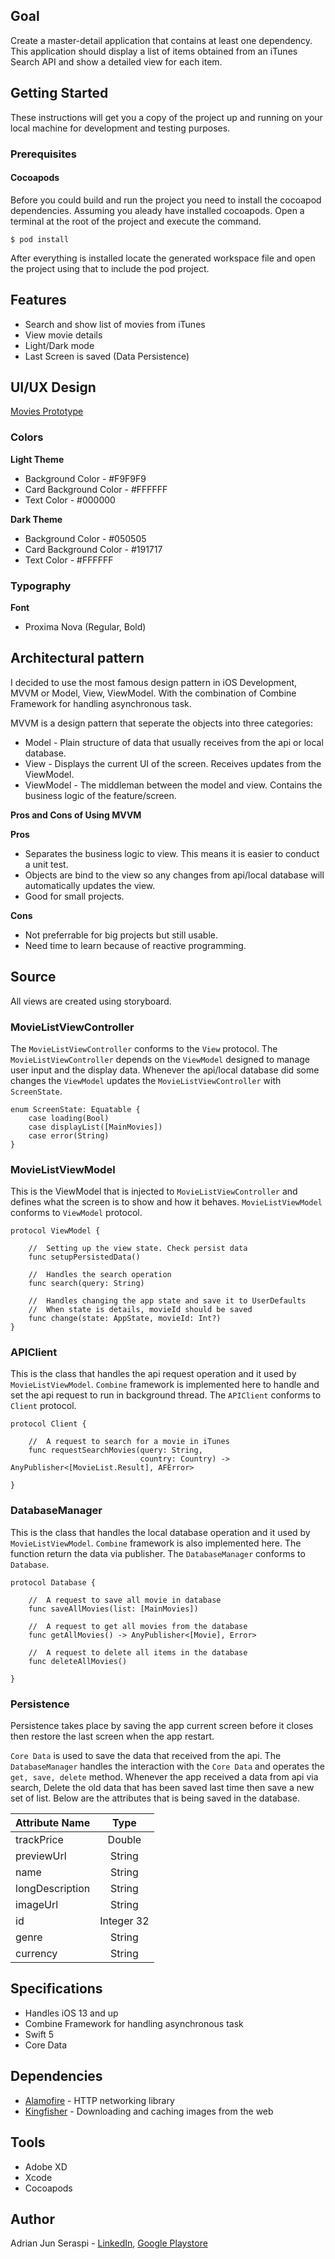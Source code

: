 ## Goal
Create a master-detail application that contains at least one dependency. This application should display a list of items obtained from an iTunes Search API and show a detailed view for each item. 

## Getting Started

These instructions will get you a copy of the project up and running on your local machine for development and testing purposes. 

### Prerequisites

#### Cocoapods

Before you could build and run the project you need to install the cocoapod dependencies. Assuming you aleady have installed cocoapods. Open a terminal at the root of the project and execute the command.

```
$ pod install
```

After everything is installed locate the generated workspace file and open the project using that to include the pod project.

## Features
- Search and show list of movies from iTunes
- View movie details
- Light/Dark mode
- Last Screen is saved (Data Persistence)

## UI/UX Design
[Movies Prototype](https://xd.adobe.com/view/05adde8c-2560-4f87-9a5c-0f4298546866-50fe/)
### **Colors**
**Light Theme**
* Background Color - #F9F9F9
* Card Background Color - #FFFFFF
* Text Color - #000000

**Dark Theme**
* Background Color - #050505
* Card Background Color - #191717
* Text Color - #FFFFFF

### **Typography**
**Font**
* Proxima Nova (Regular, Bold)

## Architectural pattern
I decided to use the most famous design pattern in iOS Development, MVVM or Model, View, ViewModel. With the combination of Combine Framework for handling asynchronous task.

MVVM is a design pattern that seperate the objects into three categories:
* Model - Plain structure of data that usually receives from the api or local database.
* View - Displays the current UI of the screen. Receives updates from the ViewModel.
* ViewModel - The middleman between the model and view. Contains the business logic of the feature/screen.

**Pros and Cons of Using MVVM**

**Pros**
* Separates the business logic to view. This means it is easier to conduct a unit test.
* Objects are bind to the view so any changes from api/local database will automatically updates the view.
* Good for small projects.

**Cons**
* Not preferrable for big projects but still usable.
* Need time to learn because of reactive programming.

## Source
All views are created using storyboard. 

### MovieListViewController
The `MovieListViewController` conforms to the `View` protocol. The `MovieListViewController` depends on the `ViewModel` designed to manage user input and the display data. Whenever the api/local database did some changes the `ViewModel` updates the `MovieListViewController` with `ScreenState`.
```
enum ScreenState: Equatable {
    case loading(Bool)
    case displayList([MainMovies])
    case error(String)
}
```

### MovieListViewModel
This is the ViewModel that is injected to `MovieListViewController` and defines what the screen is to show and how it behaves. `MovieListViewModel` conforms to `ViewModel` protocol.
```
protocol ViewModel {
    
    //  Setting up the view state. Check persist data
    func setupPersistedData()
    
    //  Handles the search operation
    func search(query: String)
    
    //  Handles changing the app state and save it to UserDefaults
    //  When state is details, movieId should be saved
    func change(state: AppState, movieId: Int?)
}
```
### APIClient
This is the class that handles the api request operation and it used by `MovieListViewModel`. `Combine` framework is implemented here to handle and set the api request to run in background thread. The `APIClient` conforms to `Client` protocol.
```
protocol Client {
    
    //  A request to search for a movie in iTunes
    func requestSearchMovies(query: String,
                             country: Country) -> AnyPublisher<[MovieList.Result], AFError>
    
}
```
### DatabaseManager
This is the class that handles the local database operation and it used by `MovieListViewModel`. `Combine` framework is also implemented here. The function return the data via publisher. The `DatabaseManager` conforms to `Database`.
```
protocol Database {
    
    //  A request to save all movie in database
    func saveAllMovies(list: [MainMovies])
    
    //  A request to get all movies from the database
    func getAllMovies() -> AnyPublisher<[Movie], Error>
    
    //  A request to delete all items in the database
    func deleteAllMovies()
    
}
```

### Persistence
Persistence takes place by saving the app current screen before it closes then restore the last screen when the app restart.

`Core Data` is used to save the data that received from the api. The `DatabaseManager` handles the interaction with the `Core Data` and operates the `get, save, delete` method. Whenever the app received a data from api via search, Delete the old data that has been saved last time then save a new set of list. Below are the attributes that is being saved in the database.

| Attribute Name |  Type      |
|     :----      |   :----:   |
|trackPrice      | Double     |
|previewUrl      | String     |
|name            | String     |
|longDescription | String     |
|imageUrl        | String     |
|id              | Integer 32 |
|genre           | String     |
|currency        | String     |

## Specifications
* Handles iOS 13 and up
* Combine Framework for handling asynchronous task
* Swift 5
* Core Data

## Dependencies
* [Alamofire](https://github.com/Alamofire/Alamofire) - HTTP networking library
* [Kingfisher](https://github.com/onevcat/Kingfisher) - Downloading and caching images from the web

## Tools
* Adobe XD
* Xcode
* Cocoapods

## Author
Adrian Jun Seraspi - [LinkedIn](https://www.linkedin.com/in/ajseraspi), [Google Playstore](https://play.google.com/store/apps/dev?id=6959129598554363835)
